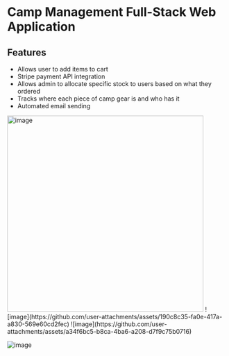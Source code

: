 <h1>Camp Management Full-Stack Web Application</h1>

<h2>Features</h2>

<ul>
  <li>Allows user to add items to cart</li>
  <li>Stripe payment API integration</li>
  <li>Allows admin to allocate specific stock to users based on what they ordered</li>
  <li>Tracks where each piece of camp gear is and who has it</li>
  <li>Automated email sending</li>
</ul>
<img width="452" alt="image" src="https://github.com/user-attachments/assets/93ce7678-fdf7-4165-8539-2943b7ec8d66" />
![image](https://github.com/user-attachments/assets/190c8c35-fa0e-417a-a830-569e60cd2fec)
![image](https://github.com/user-attachments/assets/a34f6bc5-b8ca-4ba6-a208-d7f9c75b0716)

![image](https://github.com/user-attachments/assets/491680e3-d85f-4639-92d2-98f753f904e7)
